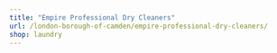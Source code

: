 ```yaml
---
title: "Empire Professional Dry Cleaners"
url: /london-borough-of-camden/empire-professional-dry-cleaners/
shop: laundry
---
```

